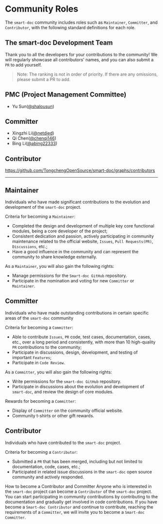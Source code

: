 # Community Roles
The `smart-doc` community includes roles such as `Maintainer`, `Committer`, and `Contributor`, with the following standard definitions for each role.

## The smart-doc Development Team
Thank you to all the developers for your contributions to the community! We will regularly showcase all contributors' names, and you can also submit a `PR` to add yourself.
> Note: The ranking is not in order of priority. If there are any omissions, please submit a PR to add.

## PMC (Project Management Committee)
- Yu Sun([@shalousun](https://github.com/shalousun))

## Committer
- Xingzhi Li([@netdied](https://github.com/netdied))
- Qi Chen([@chenqi146](https://github.com/chenqi146))
- Bing Li([@abing22333](https://github.com/abing22333))

## Contributor
https://github.com/TongchengOpenSource/smart-doc/graphs/contributors

---

## Maintainer
Individuals who have made significant contributions to the evolution and development of the `smart-doc` project.

Criteria for becoming a `Maintainer`:
- Completed the design and development of multiple key core functional modules, being a core developer of the project;
- Consistent dedication and passion, actively participating in community maintenance related to the official website, `Issues`, `Pull Requests(PR)`, `Discussions`, etc.;
- Have a good influence in the community and can represent the community to share knowledge externally.

As a `Maintainer`, you will also gain the following rights:
- Manage permissions for the `Smart-doc GitHub` repository.
- Participate in the nomination and voting for new `Committer` or `Maintainer`.

## Committer
Individuals who have made outstanding contributions in certain specific areas of the `smart-doc` community

Criteria for becoming a `Committer`:
- Able to contribute `Issues`, `PR` code, test cases, documentation, cases, etc., over a long period and consistently, with more than 10 high-quality `PR` contributions to the community;
- Participate in discussions, design, development, and testing of important `Features`;
- Participate in `Code Review`.

As a `Committer`, you will also gain the following rights:
- Write permissions for the `smart-doc GitHub` repository.
- Participate in discussions about the evolution and development of `smart-doc`, and review the design of core modules.

Rewards for becoming a `Committer`:
- Display of `Committer` on the community official website.
- Community t-shirts or other gift rewards.

## Contributor
Individuals who have contributed to the `smart-doc` project.

Criteria for becoming a `Contributor`:
- Submitted a `PR` that has been merged, including but not limited to documentation, code, cases, etc.;
- Participated in related issue discussions in the `smart-doc` open source community and actively responded.

How to become a Contributor and Committer
Anyone who is interested in the `smart-doc` project can become a `Contributor` of the `smart-doc` project.
You can start participating in community contributions by contributing to the documentation and gradually get involved in code contributions.
If you have become a `Smart-doc Contributor` and continue to contribute, reaching the requirements of a `Committer`, we will invite you to become a `Smart-doc Committer`.